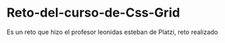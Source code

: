 # Reto-del-curso-de-Css-Grid
Es un reto que hizo el profesor leonidas esteban de Platzi, reto realizado
